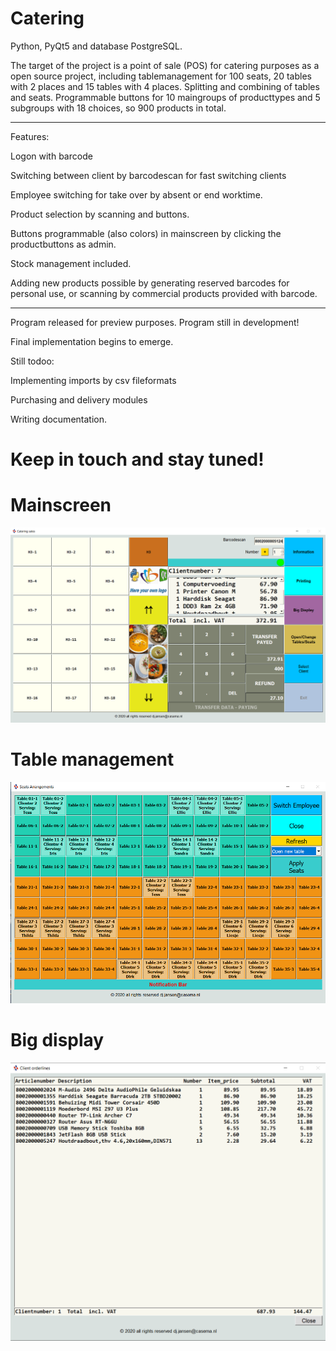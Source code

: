 # Catering

Python, PyQt5 and database PostgreSQL.

The target of the project is a point of sale (POS)  for catering purposes as a open source project, including tablemanagement for 100 seats, 20 tables with 2 places and 15 tables with 4 places. Splitting and combining of tables and seats. Programmable buttons for 10 maingroups of producttypes and 5 subgroups with 18 choices, so 900 products in total.

*****

Features:

Logon with barcode

Switching between client by barcodescan for fast switching clients

Employee switching for take over by absent or end worktime.

Product selection by scanning and buttons.

Buttons programmable (also colors) in mainscreen by clicking the productbuttons as admin.

Stock management included.

Adding new products possible by generating reserved barcodes for personal use, or scanning by commercial products provided with barcode.

*****


Program released for preview purposes. Program still in development! 

Final implementation begins to emerge.

Still todoo:

Implementing imports by csv fileformats

Purchasing and delivery modules

Writing documentation.

# Keep in touch and stay tuned!

# Mainscreen
![Catering Mainscreen](https://raw.githubusercontent.com/DirkJanJansen/Catering/master/mainScreen.png)

# Table management
![Catering Table_reservationscreen](https://raw.githubusercontent.com/DirkJanJansen/Catering/master/table_management.png)

# Big display
![Catering Table_reservationscreen](https://raw.githubusercontent.com/DirkJanJansen/Catering/master/bigDisplay.png)






 

